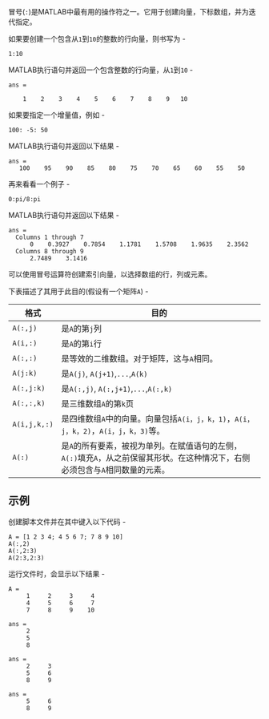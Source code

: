冒号(`:`)是MATLAB中最有用的操作符之一。它用于创建向量，下标数组，并为迭代指定。

如果要创建一个包含从`1`到`10`的整数的行向量，则书写为 -

```
1:10 
```

MATLAB执行语句并返回一个包含整数的行向量，从`1`到`10` -

```
ans =                                                       

    1    2    3    4    5    6    7    8    9   10 
```

如果要指定一个增量值，例如 -

```
100: -5: 50 
```

MATLAB执行语句并返回以下结果 -

```
ans =
   100    95    90    85    80    75    70    65    60    55    50 
```

再来看看一个例子 -

```
0:pi/8:pi 
```

MATLAB执行语句并返回以下结果 -

```
ans =
  Columns 1 through 7
      0    0.3927    0.7854    1.1781    1.5708    1.9635    2.3562
  Columns 8 through 9
      2.7489    3.1416 
```

可以使用冒号运算符创建索引向量，以选择数组的行，列或元素。

下表描述了其用于此目的(假设有一个矩阵`A`) -

| 格式 | 目的 |
| --- | --- |
| `A(:,j)` | 是`A`的第`j`列 |
| `A(i,:)` | 是`A`的第`i`行 |
| `A(:,:)` | 是等效的二维数组。对于矩阵，这与`A`相同。 |
| `A(j:k)` | 是`A(j)`, `A(j+1)`,`...`,`A(k)` |
| `A(:,j:k)` | 是`A(:,j)`, `A(:,j+1)`,`...`,`A(:,k)` |
| `A(:,:,k)` | 是三维数组`A`的第`k`页 |
| `A(i,j,k,:)` | 是四维数组`A`中的向量。向量包括`A(i，j，k，1)`，`A(i，j，k，2)`，`A(i，j，k，3)`等。 |
| `A(:)` | 是`A`的所有要素，被视为单列。在赋值语句的左侧，`A(:)`填充`A`，从之前保留其形状。在这种情况下，右侧必须包含与`A`相同数量的元素。 |

示例
--

创建脚本文件并在其中键入以下代码 -

```
A = [1 2 3 4; 4 5 6 7; 7 8 9 10]
A(:,2)      
A(:,2:3)    
A(2:3,2:3) 
```

运行文件时，会显示以下结果 -

```
A =
     1     2     3     4
     4     5     6     7
     7     8     9    10

ans =
     2
     5
     8

ans =
     2     3
     5     6
     8     9

ans =
     5     6
     8     9 
```
